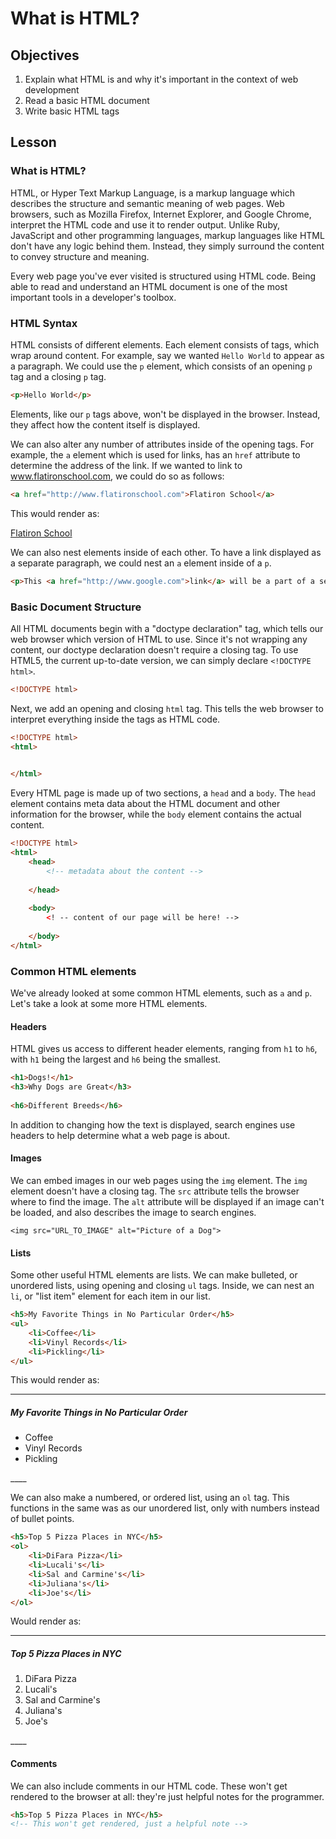 # What is HTML? 

## Objectives
1. Explain what HTML is and why it's important in the context of web development
2. Read a basic HTML document 
3. Write basic HTML tags

## Lesson

### What is HTML?

HTML, or Hyper Text Markup Language, is a markup language which describes the structure and semantic meaning of web pages. Web browsers, such as Mozilla Firefox, Internet Explorer, and Google Chrome, interpret the HTML code and use it to render output. Unlike Ruby, JavaScript and other programming languages, markup languages like HTML don't have any logic behind them. Instead, they simply surround the content to convey structure and meaning.

Every web page you've ever visited is structured using HTML code. Being able to read and understand an HTML document is one of the most important tools in a developer's toolbox.

### HTML Syntax

HTML consists of different elements. Each element consists of tags, which wrap around content. For example, say we wanted `Hello World` to appear as a paragraph. We could use the `p` element, which consists of an opening `p` tag and a closing `p` tag. 

```html
<p>Hello World</p>
```

Elements, like our `p` tags above, won't be displayed in the browser. Instead, they affect how the content itself is displayed. 

We can also alter any number of attributes inside of the opening tags. For example, the `a` element which is used for links,  has an `href` attribute to determine the address of the link. If we wanted to link to www.flatironschool.com, we could do so as follows:

```html
<a href="http://www.flatironschool.com">Flatiron School</a>
```

This would render as:

[Flatiron School](http://www.flatironschool.com)

We can also nest elements inside of each other. To have a link displayed as a separate paragraph, we could nest an `a` element inside of a `p`. 

```html
<p>This <a href="http://www.google.com">link</a> will be a part of a separate paragraph.</p>
```

### Basic Document Structure

All HTML documents begin with a "doctype declaration" tag, which tells our web browser which version of HTML to use. Since it's not wrapping any content, our doctype declaration doesn't require a closing tag. To use HTML5, the current up-to-date version, we can simply declare `<!DOCTYPE html>`. 

```html
<!DOCTYPE html>

```

Next, we add an opening and closing `html` tag. This tells the web browser to interpret everything inside the tags as HTML code. 

```html
<!DOCTYPE html>
<html>
	

</html>
```

Every HTML page is made up of two sections, a `head` and a `body`. The `head` element contains meta data about the HTML document and other information for the browser, while the `body` element contains the actual content. 

```html
<!DOCTYPE html>
<html>
	<head>
		<!-- metadata about the content -->
	
	</head>
	
	<body>
		<! -- content of our page will be here! -->
	
	</body>
</html>
```

### Common HTML elements

We've already looked at some common HTML elements, such as `a` and `p`. Let's take a look at some more HTML elements.

#### Headers

HTML gives us access to different header elements, ranging from `h1` to `h6`, with `h1` being the largest and `h6` being the smallest. 

```html
<h1>Dogs!</h1>
<h3>Why Dogs are Great</h3>
	
<h6>Different Breeds</h6>	
```

In addition to changing how the text is displayed, search engines use headers to help determine what a web page is about. 

#### Images

We can embed images in our web pages using the `img` element. The `img` element doesn't have a closing tag. The `src` attribute tells the browser where to find the image. The `alt` attribute will be displayed if an image can't be loaded, and also describes the image to search engines.  

`<img src="URL_TO_IMAGE" alt="Picture of a Dog">`

#### Lists

Some other useful HTML elements are lists. We can make bulleted, or unordered lists, using opening and closing `ul` tags. Inside, we can nest an `li`, or "list item" element for each item in our list. 

```html
<h5>My Favorite Things in No Particular Order</h5>
<ul>
	<li>Coffee</li>
	<li>Vinyl Records</li>
	<li>Pickling</li>
</ul>
```

This would render as:
____

<h5>My Favorite Things in No Particular Order</h5>
<ul>
	<li>Coffee</li>
	<li>Vinyl Records</li>
	<li>Pickling</li>
</ul>
____

We can also make a numbered, or ordered list, using an `ol` tag. This functions in the same was as our unordered list, only with numbers instead of bullet points.

```html
<h5>Top 5 Pizza Places in NYC</h5>
<ol>
	<li>DiFara Pizza</li>
	<li>Lucali's</li>
	<li>Sal and Carmine's</li>
	<li>Juliana's</li>
	<li>Joe's</li>
</ol>
```
Would render as:

____

<h5>Top 5 Pizza Places in NYC</h5>
<ol>
	<li>DiFara Pizza</li>
	<li>Lucali's</li>
	<li>Sal and Carmine's</li>
	<li>Juliana's</li>
	<li>Joe's</li>
</ol>
____ 

#### Comments
We can also include comments in our HTML code. These won't get rendered to the browser at all: they're just helpful notes for the programmer. 

```html
<h5>Top 5 Pizza Places in NYC</h5>
<!-- This won't get rendered, just a helpful note -->
```
